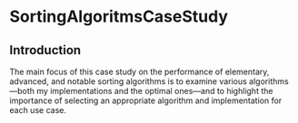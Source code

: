 # SortingAlgoritmsCaseStudy
## Introduction
The main focus of this case study on the performance of elementary, advanced, and notable sorting algorithms is to examine various algorithms—both my implementations and the optimal ones—and to highlight the importance of selecting an appropriate algorithm and implementation for each use case.
